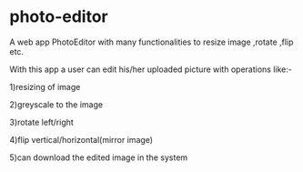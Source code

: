 # photo-editor
A web app PhotoEditor with many functionalities to resize image ,rotate ,flip etc.

With this app a user can edit his/her uploaded picture with operations like:-

1)resizing of image

2)greyscale to the image

3)rotate left/right

4)flip vertical/horizontal(mirror image)

5)can download the edited image in the system
